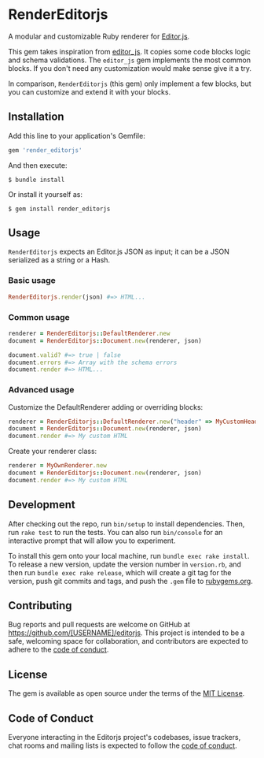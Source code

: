# RenderEditorjs

A modular and customizable Ruby renderer for [Editor.js](https://editorjs.io/).

This gem takes inspiration from [editor_js](https://github.com/xiaohui-zhangxh/editor_js).
It copies some code blocks logic and schema validations. The `editor_js` gem
implements the most common blocks. If you don't need any customization would make
sense give it a try.

In comparison, `RenderEditorjs` (this gem) only implement a few blocks, but you can
customize and extend it with your blocks.

## Installation

Add this line to your application's Gemfile:

```ruby
gem 'render_editorjs'
```

And then execute:

    $ bundle install

Or install it yourself as:

    $ gem install render_editorjs

## Usage

`RenderEditorjs` expects an Editor.js JSON as input; it can be a JSON serialized
as a string or a Hash.

### Basic usage

```ruby
RenderEditorjs.render(json) #=> HTML...
```

### Common usage

```ruby
renderer = RenderEditorjs::DefaultRenderer.new
document = RenderEditorjs::Document.new(renderer, json)

document.valid? #=> true | false
document.errors #=> Array with the schema errors
document.render #=> HTML...
```

### Advanced usage

Customize the DefaultRenderer adding or overriding blocks:

```ruby
renderer = RenderEditorjs::DefaultRenderer.new("header" => MyCustomHeader.new, "customBlock" => CustomBlock.new)
document = RenderEditorjs::Document.new(renderer, json)
document.render #=> My custom HTML
```

Create your renderer class:

```ruby
renderer = MyOwnRenderer.new
document = RenderEditorjs::Document.new(renderer, json)
document.render #=> My custom HTML
```

## Development

After checking out the repo, run `bin/setup` to install dependencies. Then, run `rake test` to run the tests. You can also run `bin/console` for an interactive prompt that will allow you to experiment.

To install this gem onto your local machine, run `bundle exec rake install`. To release a new version, update the version number in `version.rb`, and then run `bundle exec rake release`, which will create a git tag for the version, push git commits and tags, and push the `.gem` file to [rubygems.org](https://rubygems.org).

## Contributing

Bug reports and pull requests are welcome on GitHub at https://github.com/[USERNAME]/editorjs. This project is intended to be a safe, welcoming space for collaboration, and contributors are expected to adhere to the [code of conduct](https://github.com/[USERNAME]/editorjs/blob/master/CODE_OF_CONDUCT.md).


## License

The gem is available as open source under the terms of the [MIT License](https://opensource.org/licenses/MIT).

## Code of Conduct

Everyone interacting in the Editorjs project's codebases, issue trackers, chat rooms and mailing lists is expected to follow the [code of conduct](https://github.com/[USERNAME]/editorjs/blob/master/CODE_OF_CONDUCT.md).
